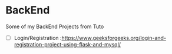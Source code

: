 # BackEnd
Some of my BackEnd Projects from Tuto

- [ ] Login/Registration :https://www.geeksforgeeks.org/login-and-registration-project-using-flask-and-mysql/
